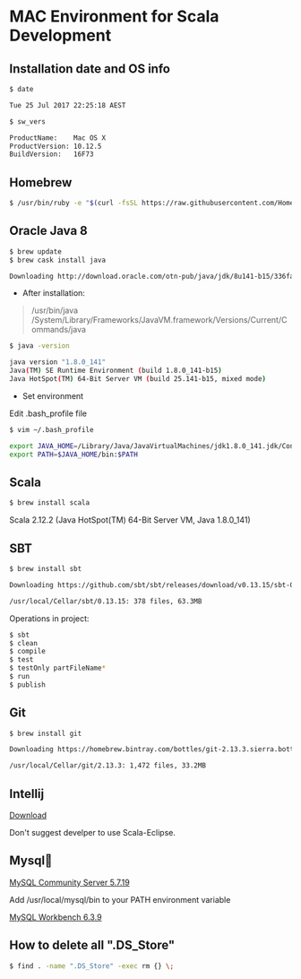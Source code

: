 # MAC Environment for Scala Development## Installation date and OS info

```sh
$ date

Tue 25 Jul 2017 22:25:18 AEST

$ sw_vers

ProductName:	Mac OS X
ProductVersion:	10.12.5
BuildVersion:	16F73
```
## Homebrew```sh$ /usr/bin/ruby -e "$(curl -fsSL https://raw.githubusercontent.com/Homebrew/install/master/install)"```## Oracle Java 8```sh$ brew update$ brew cask install java

Downloading http://download.oracle.com/otn-pub/java/jdk/8u141-b15/336fa29ff2bb4ef291e347e091f7f4a7/jdk-8u141-macosx-x64.dmg```- After installation:> /usr/bin/java> /System/Library/Frameworks/JavaVM.framework/Versions/Current/Commands/java```sh$ java -version
java version "1.8.0_141"
Java(TM) SE Runtime Environment (build 1.8.0_141-b15)
Java HotSpot(TM) 64-Bit Server VM (build 25.141-b15, mixed mode)```- Set environmentEdit .bash_profile file```sh
$ vim ~/.bash_profile
export JAVA_HOME=/Library/Java/JavaVirtualMachines/jdk1.8.0_141.jdk/Contents/Homeexport PATH=$JAVA_HOME/bin:$PATH```## Scala```sh$ brew install scala```
Scala 2.12.2 (Java HotSpot(TM) 64-Bit Server VM, Java 1.8.0_141)## SBT```sh$ brew install sbt

Downloading https://github.com/sbt/sbt/releases/download/v0.13.15/sbt-0.13.15.tgz

/usr/local/Cellar/sbt/0.13.15: 378 files, 63.3MB```Operations in project:```sh$ sbt 
$ clean
$ compile$ test$ testOnly partFileName*$ run
$ publish```## Git```sh$ brew install git

Downloading https://homebrew.bintray.com/bottles/git-2.13.3.sierra.bottle.1.tar.gz

/usr/local/Cellar/git/2.13.3: 1,472 files, 33.2MB```## Intellij
[Download](https://www.jetbrains.com/idea/)Don't suggest develper to use Scala-Eclipse. ## Mysql[MySQL Community Server 5.7.19](https://dev.mysql.com/downloads/mysql/)Add /usr/local/mysql/bin to your PATH environment variable[MySQL Workbench 6.3.9](https://dev.mysql.com/downloads/workbench/)## How to delete all ".DS_Store"```sh$ find . -name ".DS_Store" -exec rm {} \;```